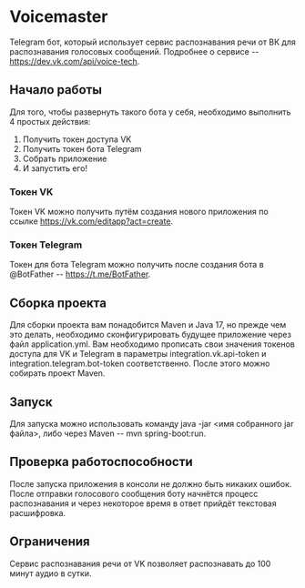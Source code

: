 
# Voicemaster
 
Telegram бот, который использует сервис распознавания речи от ВК для распознавания голосовых сообщений.
Подробнее о сервисе -- https://dev.vk.com/api/voice-tech.




## Начало работы

Для того, чтобы развернуть такого бота у себя, необходимо выполнить 4 простых действия:
1. Получить токен доступа VK
2. Получить токен бота Telegram
3. Собрать приложение
4. И запустить его!


### Токен VK

Токен VK можно получить путём создания нового приложения по ссылке https://vk.com/editapp?act=create.
### Токен Telegram

Токен для бота Telegram можно получить после создания бота в @BotFather -- https://t.me/BotFather.
## Сборка проекта

Для сборки проекта вам понадобится Maven и Java 17, но прежде чем это делать, необходимо сконфигурировать будущее приложение через файл application.yml.
Вам необходимо прописать свои значения токенов доступа для VK и Telegram в параметры
integration.vk.api-token и integration.telegram.bot-token соответственно.
После этого можно собирать проект Maven.
## Запуск

Для запуска можно использовать команду java -jar <имя собранного jar файла>, либо
через Maven -- mvn spring-boot:run.
## Проверка работоспособности

После запуска приложения в консоли не должно быть никаких ошибок. После отправки голосового
сообщения боту начнётся процесс распознавания и через некоторое время в ответ прийдёт
текстовая расшифровка.
## Ограничения

Сервис распознавания речи от VK позволяет распознавать до 100 минут аудио в сутки.
